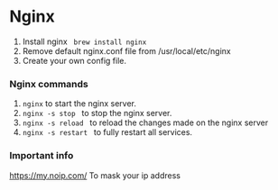 # Nginx
1. Install nginx ``` brew install nginx```
2. Remove default nginx.conf file from /usr/local/etc/nginx
3. Create your own config file.

### Nginx commands

1. ```nginx``` to start the nginx server. 
2. ```nginx -s stop ``` to stop the nginx server. 
3. ```nginx -s reload ``` to reload the changes made on the nginx server
4. ```nginx -s restart ``` to fully restart all services. 

### Important info
https://my.noip.com/ To mask your ip address
